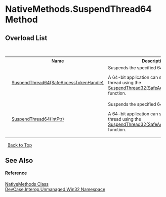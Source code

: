 # NativeMethods.SuspendThread64 Method 
 


## Overload List
&nbsp;<table><tr><th></th><th>Name</th><th>Description</th></tr><tr><td>![Public method](media/pubmethod.gif "Public method")![Static member](media/static.gif "Static member")</td><td><a href="M_DevCase_Interop_Unmanaged_Win32_NativeMethods_SuspendThread64">SuspendThread64(SafeAccessTokenHandle)</a></td><td>
Suspends the specified 64-Bit thread. 

 A 64-bit application can suspend a 32-Bit thread using the <a href="M_DevCase_Interop_Unmanaged_Win32_NativeMethods_SuspendThread32">SuspendThread32(SafeAccessTokenHandle)</a> function.</td></tr><tr><td>![Public method](media/pubmethod.gif "Public method")![Static member](media/static.gif "Static member")</td><td><a href="M_DevCase_Interop_Unmanaged_Win32_NativeMethods_SuspendThread64_1">SuspendThread64(IntPtr)</a></td><td>
Suspends the specified 64-Bit thread. 

 A 64-bit application can suspend a 32-Bit thread using the <a href="M_DevCase_Interop_Unmanaged_Win32_NativeMethods_SuspendThread32">SuspendThread32(SafeAccessTokenHandle)</a> function.</td></tr></table>&nbsp;
<a href="#nativemethods.suspendthread64-method">Back to Top</a>

## See Also


#### Reference
<a href="T_DevCase_Interop_Unmanaged_Win32_NativeMethods">NativeMethods Class</a><br /><a href="N_DevCase_Interop_Unmanaged_Win32">DevCase.Interop.Unmanaged.Win32 Namespace</a><br />